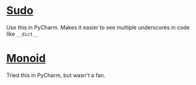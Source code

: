 # [Sudo](https://www.kutilek.de/sudo-font/)
Use this in PyCharm. Makes it easier to see multiple underscores in code like `__dict__`

# [Monoid](https://larsenwork.com/monoid/)
Tried this in PyCharm, but wasn't a fan.
